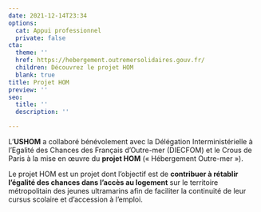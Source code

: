 ```yaml
---
date: 2021-12-14T23:34
options:
  cat: Appui professionnel
  private: false
cta:
  theme: ''
  href: https://hebergement.outremersolidaires.gouv.fr/
  children: Découvrez le projet HOM
  blank: true
title: Projet HOM
preview: ''
seo:
  title: ''
  description: ''

---
```

L’**USHOM** a collaboré bénévolement avec la Délégation Interministérielle à l’Egalité des Chances des Français d’Outre-mer (DIECFOM) et le Crous de Paris à la mise en œuvre du **projet HOM** (« Hébergement Outre-mer »).

Le projet HOM est un projet dont l’objectif est de **contribuer à rétablir l’égalité des chances dans l’accès au logement** sur le territoire métropolitain des jeunes ultramarins afin de faciliter la continuité de leur cursus scolaire et d’accession à l’emploi.
